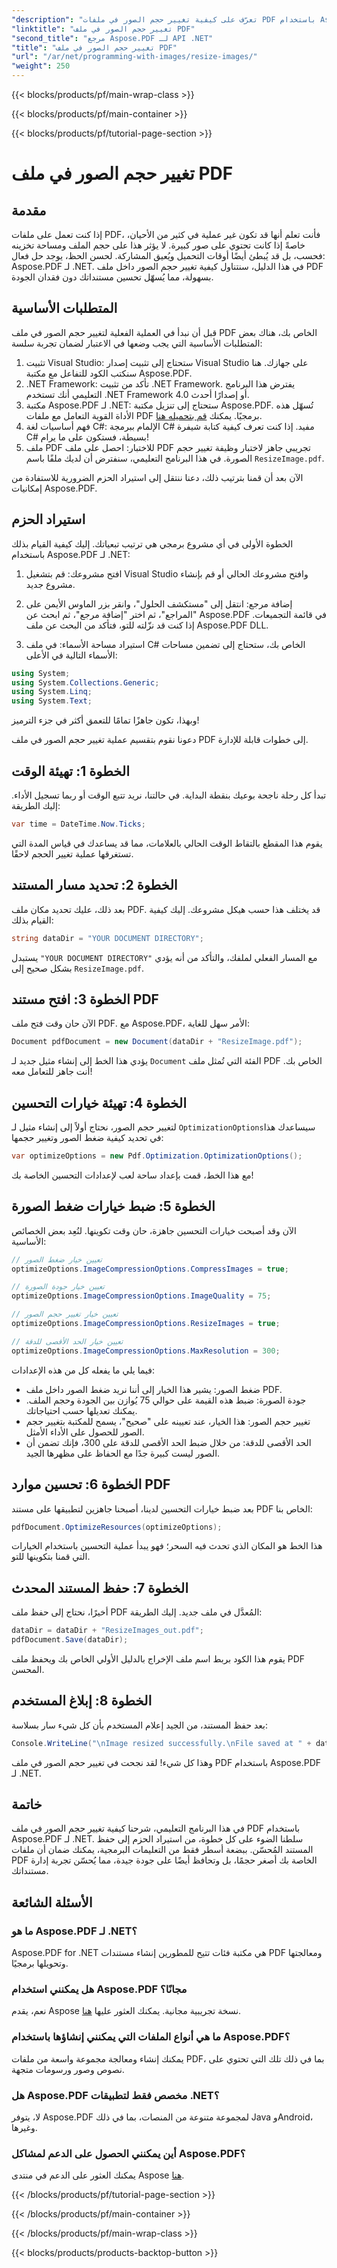 ```yaml
---
"description": "تعرّف على كيفية تغيير حجم الصور في ملفات PDF باستخدام Aspose.PDF لـ .NET من خلال هذا الدليل المُفصّل. حسّن حجم الملف دون التأثير على جودته."
"linktitle": "تغيير حجم الصور في ملف PDF"
"second_title": "مرجع Aspose.PDF لـ API .NET"
"title": "تغيير حجم الصور في ملف PDF"
"url": "/ar/net/programming-with-images/resize-images/"
"weight": 250
---
```


{{< blocks/products/pf/main-wrap-class >}}

{{< blocks/products/pf/main-container >}}

{{< blocks/products/pf/tutorial-page-section >}}

# تغيير حجم الصور في ملف PDF

## مقدمة

إذا كنت تعمل على ملفات PDF، فأنت تعلم أنها قد تكون غير عملية في كثير من الأحيان، خاصةً إذا كانت تحتوي على صور كبيرة. لا يؤثر هذا على حجم الملف ومساحة تخزينه فحسب، بل قد يُبطئ أيضًا أوقات التحميل ويُعيق المشاركة. لحسن الحظ، يوجد حل فعال: Aspose.PDF لـ .NET. في هذا الدليل، سنتناول كيفية تغيير حجم الصور داخل ملف PDF بسهولة، مما يُسهّل تحسين مستنداتك دون فقدان الجودة.

## المتطلبات الأساسية

قبل أن نبدأ في العملية الفعلية لتغيير حجم الصور في ملف PDF الخاص بك، هناك بعض المتطلبات الأساسية التي يجب وضعها في الاعتبار لضمان تجربة سلسة:

1. تثبيت Visual Studio: ستحتاج إلى تثبيت إصدار Visual Studio على جهازك. هنا سنكتب الكود للتفاعل مع مكتبة Aspose.PDF.
2. .NET Framework: تأكد من تثبيت .NET Framework. يفترض هذا البرنامج التعليمي أنك تستخدم .NET Framework 4.0 أو إصدارًا أحدث.
3. مكتبة Aspose.PDF لـ .NET: ستحتاج إلى تنزيل مكتبة Aspose.PDF. تُسهّل هذه الأداة القوية التعامل مع ملفات PDF برمجيًا. يمكنك [قم بتحميله هنا](https://releases.aspose.com/pdf/net/).
4. فهم أساسيات لغة C#: الإلمام ببرمجة C# مفيد. إذا كنت تعرف كيفية كتابة شيفرة C# بسيطة، فستكون على ما يرام!
5. ملف PDF للاختبار: احصل على ملف PDF تجريبي جاهز لاختبار وظيفة تغيير حجم الصورة. في هذا البرنامج التعليمي، سنفترض أن لديك ملفًا باسم `ResizeImage.pdf`.

الآن بعد أن قمنا بترتيب ذلك، دعنا ننتقل إلى استيراد الحزم الضرورية للاستفادة من إمكانيات Aspose.PDF.

## استيراد الحزم

الخطوة الأولى في أي مشروع برمجي هي ترتيب تبعياتك. إليك كيفية القيام بذلك باستخدام Aspose.PDF لـ .NET:

1. افتح مشروعك: قم بتشغيل Visual Studio وافتح مشروعك الحالي أو قم بإنشاء مشروع جديد.

2. إضافة مرجع: انتقل إلى "مستكشف الحلول"، وانقر بزر الماوس الأيمن على "المراجع"، ثم اختر "إضافة مرجع"، ثم ابحث عن Aspose.PDF في قائمة التجميعات. إذا كنت قد نزّلته للتو، فتأكد من البحث عن ملف Aspose.PDF DLL.

3. استيراد مساحة الأسماء: في ملف C# الخاص بك، ستحتاج إلى تضمين مساحات الأسماء التالية في الأعلى:

```csharp
using System;
using System.Collections.Generic;
using System.Linq;
using System.Text;
```

وبهذا، تكون جاهزًا تمامًا للتعمق أكثر في جزء الترميز!

دعونا نقوم بتقسيم عملية تغيير حجم الصور في ملف PDF إلى خطوات قابلة للإدارة.

## الخطوة 1: تهيئة الوقت

تبدأ كل رحلة ناجحة بوعيك بنقطة البداية. في حالتنا، نريد تتبع الوقت أو ربما تسجيل الأداء. إليك الطريقة:

```csharp
var time = DateTime.Now.Ticks;
```

يقوم هذا المقطع بالتقاط الوقت الحالي بالعلامات، مما قد يساعدك في قياس المدة التي تستغرقها عملية تغيير الحجم لاحقًا.

## الخطوة 2: تحديد مسار المستند

بعد ذلك، عليك تحديد مكان ملف PDF. قد يختلف هذا حسب هيكل مشروعك. إليك كيفية القيام بذلك:

```csharp
string dataDir = "YOUR DOCUMENT DIRECTORY";
```

يستبدل `"YOUR DOCUMENT DIRECTORY"` مع المسار الفعلي لملفك، والتأكد من أنه يؤدي بشكل صحيح إلى `ResizeImage.pdf`.

## الخطوة 3: افتح مستند PDF

الآن حان وقت فتح ملف PDF. مع Aspose.PDF، الأمر سهل للغاية:

```csharp
Document pdfDocument = new Document(dataDir + "ResizeImage.pdf");
```

يؤدي هذا الخط إلى إنشاء مثيل جديد لـ `Document` الفئة التي تُمثل ملف PDF الخاص بك. أنت جاهز للتعامل معه!

## الخطوة 4: تهيئة خيارات التحسين

لتغيير حجم الصور، نحتاج أولاً إلى إنشاء مثيل لـ `OptimizationOptions`سيساعدك هذا في تحديد كيفية ضغط الصور وتغيير حجمها:

```csharp
var optimizeOptions = new Pdf.Optimization.OptimizationOptions();
```

مع هذا الخط، قمت بإعداد ساحة لعب لإعدادات التحسين الخاصة بك!

## الخطوة 5: ضبط خيارات ضغط الصورة

الآن وقد أصبحت خيارات التحسين جاهزة، حان وقت تكوينها. لنُعِد بعض الخصائص الأساسية:

```csharp
// تعيين خيار ضغط الصور
optimizeOptions.ImageCompressionOptions.CompressImages = true;

// تعيين خيار جودة الصورة
optimizeOptions.ImageCompressionOptions.ImageQuality = 75;

// تعيين خيار تغيير حجم الصور
optimizeOptions.ImageCompressionOptions.ResizeImages = true;

// تعيين خيار الحد الأقصى للدقة
optimizeOptions.ImageCompressionOptions.MaxResolution = 300;
```

فيما يلي ما يفعله كل من هذه الإعدادات:
- ضغط الصور: يشير هذا الخيار إلى أننا نريد ضغط الصور داخل ملف PDF.
- جودة الصورة: ضبط هذه القيمة على حوالي 75 يُوازن بين الجودة وحجم الملف. يمكنك تعديلها حسب احتياجاتك.
- تغيير حجم الصور: هذا الخيار، عند تعيينه على "صحيح"، يسمح للمكتبة بتغيير حجم الصور للحصول على الأداء الأمثل.
- الحد الأقصى للدقة: من خلال ضبط الحد الأقصى للدقة على 300، فإنك تضمن أن الصور ليست كبيرة جدًا مع الحفاظ على مظهرها الجيد.

## الخطوة 6: تحسين موارد PDF

بعد ضبط خيارات التحسين لدينا، أصبحنا جاهزين لتطبيقها على مستند PDF الخاص بنا:

```csharp
pdfDocument.OptimizeResources(optimizeOptions);
```

هذا الخط هو المكان الذي تحدث فيه السحر؛ فهو يبدأ عملية التحسين باستخدام الخيارات التي قمنا بتكوينها للتو.

## الخطوة 7: حفظ المستند المحدث

أخيرًا، نحتاج إلى حفظ ملف PDF المُعدَّل في ملف جديد. إليك الطريقة:

```csharp
dataDir = dataDir + "ResizeImages_out.pdf";
pdfDocument.Save(dataDir);
```

يقوم هذا الكود بربط اسم ملف الإخراج بالدليل الأولي الخاص بك ويحفظ ملف PDF المحسن.

## الخطوة 8: إبلاغ المستخدم

بعد حفظ المستند، من الجيد إعلام المستخدم بأن كل شيء سار بسلاسة:

```csharp
Console.WriteLine("\nImage resized successfully.\nFile saved at " + dataDir);
```

وهذا كل شيء! لقد نجحت في تغيير حجم الصور في ملف PDF باستخدام Aspose.PDF لـ .NET.

## خاتمة

في هذا البرنامج التعليمي، شرحنا كيفية تغيير حجم الصور في ملف PDF باستخدام Aspose.PDF لـ .NET. سلطنا الضوء على كل خطوة، من استيراد الحزم إلى حفظ المستند المُحسّن. ببضعة أسطر فقط من التعليمات البرمجية، يمكنك ضمان أن ملفات PDF الخاصة بك أصغر حجمًا، بل وتحافظ أيضًا على جودة جيدة، مما يُحسّن تجربة إدارة مستنداتك.

## الأسئلة الشائعة

### ما هو Aspose.PDF لـ .NET؟
Aspose.PDF for .NET هي مكتبة فئات تتيح للمطورين إنشاء مستندات PDF ومعالجتها وتحويلها برمجيًا.

### هل يمكنني استخدام Aspose.PDF مجانًا؟
نعم، يقدم Aspose نسخة تجريبية مجانية. يمكنك العثور عليها [هنا](https://releases.aspose.com/).

### ما هي أنواع الملفات التي يمكنني إنشاؤها باستخدام Aspose.PDF؟
يمكنك إنشاء ومعالجة مجموعة واسعة من ملفات PDF، بما في ذلك تلك التي تحتوي على نصوص وصور ورسومات متجهة.

### هل Aspose.PDF مخصص فقط لتطبيقات .NET؟
لا، يتوفر Aspose.PDF لمجموعة متنوعة من المنصات، بما في ذلك Java وAndroid، وغيرها.

### أين يمكنني الحصول على الدعم لمشاكل Aspose.PDF؟
يمكنك العثور على الدعم في منتدى Aspose [هنا](https://forum.aspose.com/c/pdf/10).

{{< /blocks/products/pf/tutorial-page-section >}}

{{< /blocks/products/pf/main-container >}}

{{< /blocks/products/pf/main-wrap-class >}}

{{< blocks/products/products-backtop-button >}}